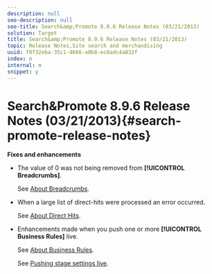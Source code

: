 ```yaml
---
description: null
seo-description: null
seo-title: Search&amp;Promote 8.9.6 Release Notes (03/21/2013)
solution: Target
title: Search&amp;Promote 8.9.6 Release Notes (03/21/2013)
topic: Release Notes,Site search and merchandising
uuid: f0f32eba-35c1-4666-a0b8-ec8adc4a832f
index: n
internal: n
snippet: y
---
```


# Search&amp;Promote 8.9.6 Release Notes (03/21/2013){#search-promote-release-notes}

 **Fixes and enhancements**

* The value of 0 was not being removed from **[!UICONTROL Breadcrumbs]**.

  See [About Breadcrumbs](../c-about-design-menu/c-about-breadcrumbs.md#concept_FB8A943C594A4A1593B118141DA61F03). 

* When a large list of direct-hits were processed an error occurred.

  See [About Direct Hits](../c-about-rules-menu/c-about-direct-hits.md#concept_C5EE074A19FD4D5B8DD21DB575E35565). 

* Enhancements made when you push one or more **[!UICONTROL Business Rules]** live.

  See [About Business Rules](../c-about-rules-menu/c-about-business-rules.md#concept_2A93D76216754D3D8412CDEA00BD26BD).

  See [Pushing stage settings live](../c-about-staging.md#task_44306783B4C0408AAA58B471DAF2D9A4).

